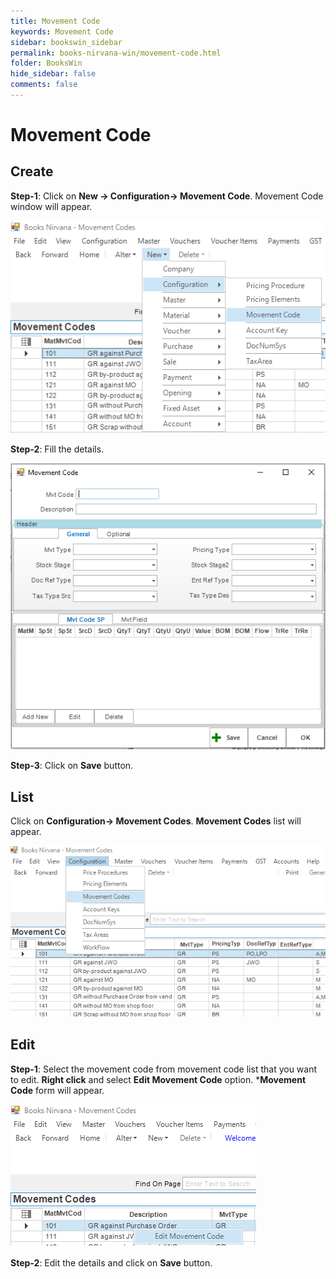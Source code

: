 ```yaml
---
title: Movement Code
keywords: Movement Code
sidebar: bookswin_sidebar
permalink: books-nirvana-win/movement-code.html
folder: BooksWin
hide_sidebar: false
comments: false
---
```


# Movement Code

## Create

**Step-1**: Click on **New -> Configuration-> Movement Code**. Movement Code window will appear.

![](/images/MovementCodeCreateMenu.png)

**Step-2**: Fill the details.

![](/images/MovementCodeForm.png)

**Step-3**:  Click on **Save** button. 

## List

Click on **Configuration-> Movement Codes**. **Movement Codes** list will appear.

![](/images/MovementCodeList.png)

## Edit

**Step-1**: Select the movement code from movement code list that you want to edit. **Right click** and select **Edit Movement Code** option. ***Movement Code** form will appear.

![](/images/MovementCodeEdit.png)

**Step-2**: Edit the details and click on **Save** button.